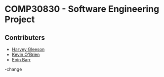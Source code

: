 # COMP30830 - Software Engineering Project

## Contributers

- [Harvey Gleeson](https://github.com/harveygleeson)
- [Kevin O'Brien](https://github.com/kevinobrien97)
- [Eoin Barr](https://github.com/eoin-barr)

-change
